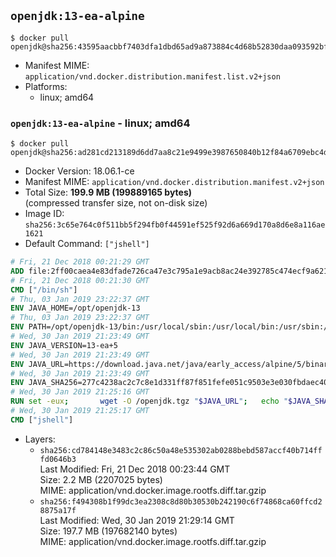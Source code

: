 ## `openjdk:13-ea-alpine`

```console
$ docker pull openjdk@sha256:43595aacbbf7403dfa1dbd65ad9a873884c4d68b52830daa093592bf676080be
```

-	Manifest MIME: `application/vnd.docker.distribution.manifest.list.v2+json`
-	Platforms:
	-	linux; amd64

### `openjdk:13-ea-alpine` - linux; amd64

```console
$ docker pull openjdk@sha256:ad281cd213189d6dd7aa8c21e9499e3987650840b12f84a6709ebc4d78cf56bd
```

-	Docker Version: 18.06.1-ce
-	Manifest MIME: `application/vnd.docker.distribution.manifest.v2+json`
-	Total Size: **199.9 MB (199889165 bytes)**  
	(compressed transfer size, not on-disk size)
-	Image ID: `sha256:3c65e764c0f511bb5f294fb0f44591ef525f92d6a669d170a8d6e8a116ae1621`
-	Default Command: `["jshell"]`

```dockerfile
# Fri, 21 Dec 2018 00:21:29 GMT
ADD file:2ff00caea4e83dfade726ca47e3c795a1e9acb8ac24e392785c474ecf9a621f2 in / 
# Fri, 21 Dec 2018 00:21:30 GMT
CMD ["/bin/sh"]
# Thu, 03 Jan 2019 23:22:37 GMT
ENV JAVA_HOME=/opt/openjdk-13
# Thu, 03 Jan 2019 23:22:37 GMT
ENV PATH=/opt/openjdk-13/bin:/usr/local/sbin:/usr/local/bin:/usr/sbin:/usr/bin:/sbin:/bin
# Wed, 30 Jan 2019 21:23:49 GMT
ENV JAVA_VERSION=13-ea+5
# Wed, 30 Jan 2019 21:23:49 GMT
ENV JAVA_URL=https://download.java.net/java/early_access/alpine/5/binaries/openjdk-13-ea+5_linux-x64-musl_bin.tar.gz
# Wed, 30 Jan 2019 21:23:49 GMT
ENV JAVA_SHA256=277c4238ac2c7c8e1d331ff87f851fefe051c9503e3e030fbdaec40dbff89529
# Wed, 30 Jan 2019 21:25:16 GMT
RUN set -eux; 		wget -O /openjdk.tgz "$JAVA_URL"; 	echo "$JAVA_SHA256 */openjdk.tgz" | sha256sum -c -; 	mkdir -p "$JAVA_HOME"; 	tar --extract --file /openjdk.tgz --directory "$JAVA_HOME" --strip-components 1; 	rm /openjdk.tgz; 		java -Xshare:dump; 		java --version; 	javac --version
# Wed, 30 Jan 2019 21:25:17 GMT
CMD ["jshell"]
```

-	Layers:
	-	`sha256:cd784148e3483c2c86c50a48e535302ab0288bebd587accf40b714fffd0646b3`  
		Last Modified: Fri, 21 Dec 2018 00:23:44 GMT  
		Size: 2.2 MB (2207025 bytes)  
		MIME: application/vnd.docker.image.rootfs.diff.tar.gzip
	-	`sha256:f494308b1f99dc3ea2308c8d80b30530b242190c6f74868ca60ffcd28875a17f`  
		Last Modified: Wed, 30 Jan 2019 21:29:14 GMT  
		Size: 197.7 MB (197682140 bytes)  
		MIME: application/vnd.docker.image.rootfs.diff.tar.gzip
